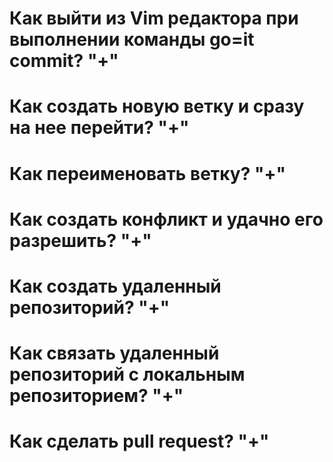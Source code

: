 # Как выйти из Vim редактора при выполнении команды go=it commit? "+"

# Как создать новую ветку и сразу на нее перейти? "+"

# Как переименовать ветку? "+"

# Как создать конфликт и удачно его разрешить? "+"

# Как создать удаленный репозиторий? "+"

# Как связать удаленный репозиторий с локальным репозиторием? "+"

# Как сделать pull request? "+"